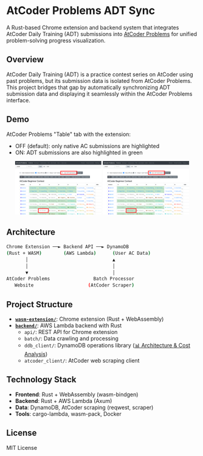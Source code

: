 # AtCoder Problems ADT Sync

A Rust-based Chrome extension and backend system that integrates AtCoder Daily Training (ADT) submissions into [AtCoder Problems](https://kenkoooo.com/atcoder/) for unified problem-solving progress visualization.

## Overview

AtCoder Daily Training (ADT) is a practice contest series on AtCoder using past problems, but its submission data is isolated from AtCoder Problems. This project bridges that gap by automatically synchronizing ADT submission data and displaying it seamlessly within the AtCoder Problems interface.

## Demo

AtCoder Problems "Table" tab with the extension:

- OFF (default): only native AC submissions are highlighted  
- ON: ADT submissions are also highlighted in green  

<p align="center">
  <img src="./docs/images/off.png" width="45%" />
  <img src="./docs/images/on.png" width="45%" />
</p>

## Architecture

```bash
Chrome Extension ──► Backend API ──► DynamoDB
(Rust + WASM)        (AWS Lambda)      (User AC Data)
       │                               ▲
       │                               │
       ▼                               │
AtCoder Problems                Batch Processor
   Website                    (AtCoder Scraper)
```

## Project Structure

- **[`wasm-extension/`](./wasm-extension)**: Chrome extension (Rust + WebAssembly)
- **[`backend/`](./backend)**: AWS Lambda backend with Rust
  - `api/`: REST API for Chrome extension
  - `batch/`: Data crawling and processing
  - `ddb_client/`: DynamoDB operations library ([📊 Architecture & Cost Analysis](./backend/ddb_client/docs/architecture.md))
  - `atcoder_client/`: AtCoder web scraping client

## Technology Stack

- **Frontend**: Rust + WebAssembly (wasm-bindgen)
- **Backend**: Rust + AWS Lambda (Axum)  
- **Data**: DynamoDB, AtCoder scraping (reqwest, scraper)
- **Tools**: cargo-lambda, wasm-pack, Docker

## License

MIT License
